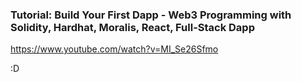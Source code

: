 ### Tutorial: Build Your First Dapp - Web3 Programming with Solidity, Hardhat, Moralis, React, Full-Stack Dapp
https://www.youtube.com/watch?v=MI_Se26Sfmo

:D